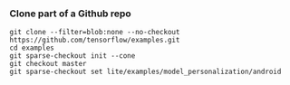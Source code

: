 ### Clone part of a Github repo
```
git clone --filter=blob:none --no-checkout https://github.com/tensorflow/examples.git
cd examples
git sparse-checkout init --cone
git checkout master
git sparse-checkout set lite/examples/model_personalization/android
```
